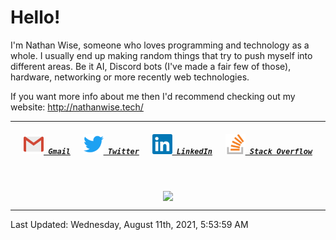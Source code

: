 <!--About Me--->


<!--Tools/Languages--->
<h1> Hello! </h1>
<p>I'm Nathan Wise, someone who loves programming and technology as a whole. I usually end up making random things that try to push myself into different areas. Be it AI, Discord bots (I've made a fair few of those), hardware, networking or more recently web technologies.

If you want more info about me then I'd recommend checking out my website: http://nathanwise.tech/</p>

---

<!--Contacts--->
<h5 align="center">
	<code><a href="mailto:nathan88wise@gmail.com"><img alt="Gmail" width=32 src="res/gmail.svg"> Gmail</a></code>
	&emsp;
	<code><a href="https://twitter.com/WiseNatDev" title="Twitter Profile"><img alt="Twitter" width=32 src="res/twitter.svg"> Twitter</a></code>
	&emsp;
	<code><a href="https://www.linkedin.com/in/nathan-w-5592ba1b5/" title="LinkedIn Profile"><img alt="LinkedIn" width=32 src="res/linkedin.svg"> LinkedIn</a></code>
	&emsp;
	<code><a href="https://stackoverflow.com/users/11125378/wisenat" title="Stack Overflow Profile"><img alt="Stack Overflow" width=32 src="res/stackoverflow.svg"> Stack Overflow</a></code>
</h5>

<!--GitHub Stats--->
&emsp;
<p align="center">
	<a href="https://github.com/anuraghazra/github-readme-stats">
		<img align="center" src="https://github-readme-stats.vercel.app/api?username=WiseNat&count_private=true&show_icons=true&title_color=009356&icon_color=75B79A&bg_color=F3F4F4&hide_border=true" />
	</a>
</p>

---

<!--GitHub Recent Activity--->

<!--RECENT_ACTIVITY:start-->

<!--RECENT_ACTIVITY:end-->

<!--RECENT_ACTIVITY:last_update-->
Last Updated: Wednesday, August 11th, 2021, 5:53:59 AM
<!--RECENT_ACTIVITY:last_update_end-->

<!--**WiseNat/WiseNat** is a ✨ _special_ ✨ repository because its `README.md` (this file) appears on your GitHub profile.-->
